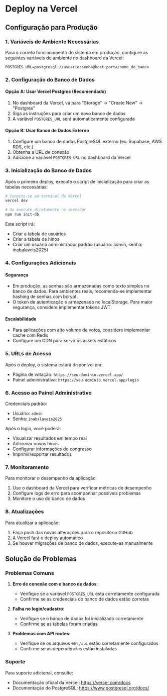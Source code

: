 # Deploy na Vercel

## Configuração para Produção

### 1. Variáveis de Ambiente Necessárias

Para o correto funcionamento do sistema em produção, configure as seguintes variáveis de ambiente no dashboard da Vercel:

```
POSTGRES_URL=postgresql://usuario:senha@host:porta/nome_do_banco
```

### 2. Configuração do Banco de Dados

#### Opção A: Usar Vercel Postgres (Recomendado)
1. No dashboard da Vercel, vá para "Storage" → "Create New" → "Postgres"
2. Siga as instruções para criar um novo banco de dados
3. A variável `POSTGRES_URL` será automaticamente configurada

#### Opção B: Usar Banco de Dados Externo
1. Configure um banco de dados PostgreSQL externo (ex: Supabase, AWS RDS, etc.)
2. Obtenha a URL de conexão
3. Adicione a variável `POSTGRES_URL` no dashboard da Vercel

### 3. Inicialização do Banco de Dados

Após o primeiro deploy, execute o script de inicialização para criar as tabelas necessárias:

```bash
# Conecte-se ao terminal da Vercel
vercel dev

# Ou execute diretamente no servidor
npm run init-db
```

Este script irá:
- Criar a tabela de usuários
- Criar a tabela de hinos
- Criar um usuário administrador padrão (usuário: admin, senha: inabalaveis2025)

### 4. Configurações Adicionais

#### Segurança
- Em produção, as senhas são armazenadas como texto simples no banco de dados. Para ambientes reais, recomenda-se implementar hashing de senhas com bcrypt.
- O token de autenticação é armazenado no localStorage. Para maior segurança, considere implementar tokens JWT.

#### Escalabilidade
- Para aplicações com alto volume de votos, considere implementar cache com Redis
- Configure um CDN para servir os assets estáticos

### 5. URLs de Acesso

Após o deploy, o sistema estará disponível em:
- Página de votação: `https://seu-domínio.vercel.app/`
- Painel administrativo: `https://seu-domínio.vercel.app/login`

### 6. Acesso ao Painel Administrativo

Credenciais padrão:
- Usuário: `admin`
- Senha: `inabalaveis2025`

Após o login, você poderá:
- Visualizar resultados em tempo real
- Adicionar novos hinos
- Configurar informações do congresso
- Imprimir/exportar resultados

### 7. Monitoramento

Para monitorar o desempenho da aplicação:
1. Use o dashboard da Vercel para verificar métricas de desempenho
2. Configure logs de erro para acompanhar possíveis problemas
3. Monitore o uso do banco de dados

### 8. Atualizações

Para atualizar a aplicação:
1. Faça push das novas alterações para o repositório GitHub
2. A Vercel fará o deploy automático
3. Se houver migrações de banco de dados, execute-as manualmente

## Solução de Problemas

### Problemas Comuns

1. **Erro de conexão com o banco de dados**:
   - Verifique se a variável `POSTGRES_URL` está corretamente configurada
   - Confirme se as credenciais do banco de dados estão corretas

2. **Falha no login/cadastro**:
   - Verifique se o banco de dados foi inicializado corretamente
   - Confirme se as tabelas foram criadas

3. **Problemas com API routes**:
   - Verifique se os arquivos em `/api` estão corretamente configurados
   - Confirme se as dependências estão instaladas

### Suporte

Para suporte adicional, consulte:
- Documentação oficial da Vercel: https://vercel.com/docs
- Documentação do PostgreSQL: https://www.postgresql.org/docs/